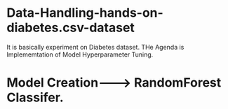 # Data-Handling-hands-on-diabetes.csv-dataset
It is basically experiment on Diabetes dataset.
THe Agenda is Implememtation of Model Hyperparameter Tuning.
# Model Creation---> RandomForest Classifer.
 

